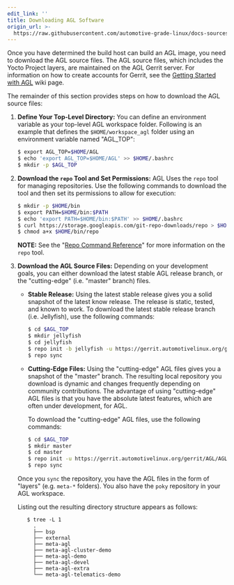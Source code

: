 ```yaml
---
edit_link: ''
title: Downloading AGL Software
origin_url: >-
  https://raw.githubusercontent.com/automotive-grade-linux/docs-sources/master/docs/getting-started/image-workflow-download-sw.md
---
```


<!-- WARNING: This file is generated by fetch_docs.js using /home/boron/Documents/AGL/docs-webtemplate/site/_data/tocs/getting_started/master/image-development-workflow-getting-started-book.yml -->

Once you have determined the build host can build an AGL image,
you need to download the AGL source files.
The AGL source files, which includes the Yocto Project layers, are
maintained on the AGL Gerrit server.
For information on how to create accounts for Gerrit, see the
[Getting Started with AGL](https://wiki.automotivelinux.org/start/getting-started)
wiki page.

The remainder of this section provides steps on how to download the AGL source files:

1. **Define Your Top-Level Directory:**
   You can define an environment variable as your top-level AGL workspace folder.
   Following is an example that defines the `$HOME/workspace_agl` folder using
   an environment variable named "AGL_TOP":

   ```bash
   $ export AGL_TOP=$HOME/AGL
   $ echo 'export AGL_TOP=$HOME/AGL' >> $HOME/.bashrc 
   $ mkdir -p $AGL_TOP
   ```

2. **Download the `repo` Tool and Set Permissions:**
   AGL Uses the `repo` tool for managing repositories.
   Use the following commands to download the tool and then set its
   permissions to allow for execution:

   ```bash
   $ mkdir -p $HOME/bin
   $ export PATH=$HOME/bin:$PATH
   $ echo 'export PATH=$HOME/bin:$PATH' >> $HOME/.bashrc
   $ curl https://storage.googleapis.com/git-repo-downloads/repo > $HOME/bin/repo
   $ chmod a+x $HOME/bin/repo
   ```

   **NOTE:** See the
   "[Repo Command Reference](https://source.android.com/setup/develop/repo)"
   for more information on the `repo` tool.

3. **Download the AGL Source Files:**
   Depending on your development goals, you can either download the
   latest stable AGL release branch, or the "cutting-edge" (i.e. "master"
   branch) files.

   * **Stable Release:**
     Using the latest stable release gives you a solid snapshot of the
     latest know release.
     The release is static, tested, and known to work.
     To download the latest stable release branch (i.e. Jellyfish), use
     the following commands:

     ```bash
     $ cd $AGL_TOP
     $ mkdir jellyfish
     $ cd jellyfish
     $ repo init -b jellyfish -u https://gerrit.automotivelinux.org/gerrit/AGL/AGL-repo
     $ repo sync
     ```

   * **Cutting-Edge Files:**
     Using the "cutting-edge" AGL files gives you a snapshot of the
     "master" branch.
     The resulting local repository you download is dynamic and changes frequently depending on community contributions.
     The advantage of using "cutting-edge" AGL files is that you have the
     absolute latest features, which are often under development, for AGL.

     To download the "cutting-edge" AGL files, use the following commands:

     ```bash
     $ cd $AGL_TOP
     $ mkdir master
     $ cd master
     $ repo init -u https://gerrit.automotivelinux.org/gerrit/AGL/AGL-repo
     $ repo sync
     ```

   Once you `sync` the repository, you have the AGL files in the form of
   "layers" (e.g. `meta-*` folders).
   You also have the `poky` repository in your AGL workspace.

   Listing out the resulting directory structure appears as follows:

        
          $ tree -L 1
            .
            ├── bsp
            ├── external
            ├── meta-agl
            ├── meta-agl-cluster-demo
            ├── meta-agl-demo
            ├── meta-agl-devel
            ├── meta-agl-extra
            └── meta-agl-telematics-demo

        
